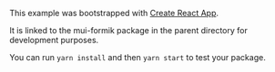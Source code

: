 This example was bootstrapped with [Create React App](https://github.com/facebook/create-react-app).

It is linked to the mui-formik package in the parent directory for development purposes.

You can run `yarn install` and then `yarn start` to test your package.
